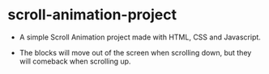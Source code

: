 # scroll-animation-project

- A simple Scroll Animation project made with HTML, CSS and Javascript.

- The blocks will move out of the screen when scrolling down, but they will comeback when scrolling up.